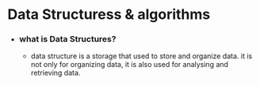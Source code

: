 # Data Structuress & algorithms
- ### what is Data Structures?
    - data structure is a storage that used to store and organize data. it is not only for organizing data, it is also used for analysing and retrieving data.
